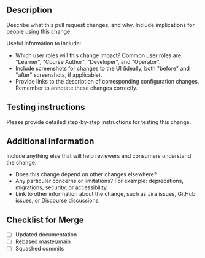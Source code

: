 <!--
Please give your pull request a short but descriptive title.
Use conventional commits to separate and summarize commits logically:
https://www.conventionalcommits.org/en/v1.0.0/

Use this template as a guide. Omit sections that don't apply.

🙈 Don't be lazy; try to fill out the template well.
-->

## Description

Describe what this pull request changes, and why. Include implications for people using this change.

Useful information to include:
- Which user roles will this change impact? Common user roles are "Learner", "Course Author",
"Developer", and "Operator".
- Include screenshots for changes to the UI (ideally, both "before" and "after" screenshots, if applicable).
- Provide links to the description of corresponding configuration changes. Remember to annotate these
changes correctly.

## Testing instructions

Please provide detailed step-by-step instructions for testing this change.

## Additional information

Include anything else that will help reviewers and consumers understand the change.
- Does this change depend on other changes elsewhere?
- Any particular concerns or limitations? For example: deprecations, migrations, security, or accessibility.
- Link to other information about the change, such as Jira issues, GitHub issues, or Discourse discussions.

## Checklist for Merge

- [ ] Updated documentation
- [ ] Rebased master/main
- [ ] Squashed commits

<!--
You can put NA in the checklist if it doesn't apply.

- [x] Check that don't apply / NA
-->
